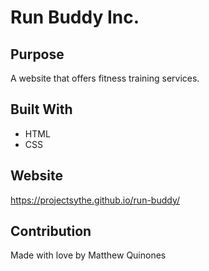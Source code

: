 # Run Buddy Inc.

## Purpose
A website that offers fitness training services.

## Built With
* HTML
* CSS

## Website
https://projectsythe.github.io/run-buddy/

## Contribution
Made with love by Matthew Quinones
